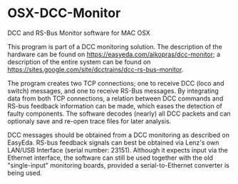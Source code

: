 # OSX-DCC-Monitor

DCC and RS-Bus Monitor software for MAC OSX

This program is part of a DCC monitoring solution. The description of the hardware can be found on https://easyeda.com/aikopras/dcc-monitor; a description of the entire system can be found on https://sites.google.com/site/dcctrains/dcc-rs-bus-monitor.

The program creates two TCP connections; one to receive DCC (loco and switch) messages, and one to receive RS-Bus messages. By integrating data from both TCP connections, a relation between DCC commands and RS-bus feedback information can be made, which eases the detection of faulty components. The software decodes (nearly) all DCC packets and can optionaly save and re-open trace files for later analysis.

DCC messages should be obtained from a DCC monitoring as described on EasyEda. RS-bus feedback signals can best be obtained via Lenz's own LAN/USB Interface (serial number: 23151). Although it expects input via the Ethernet interface, the software can still be used together with the old "single-input" monitoring boards, provided a serial-to-Ethernet converter is being used.
